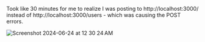 Took like 30 minutes for me to realize I was posting to http://localhost:3000/ instead of http://localhost:3000/users - which was causing the POST errors.

![Screenshot 2024-06-24 at 12 30 24 AM](https://github.com/Trenob/ExtendingMongooseSchema/assets/171889399/d0cd81fc-fe2b-45ee-aa4c-b98f07b029c3)
